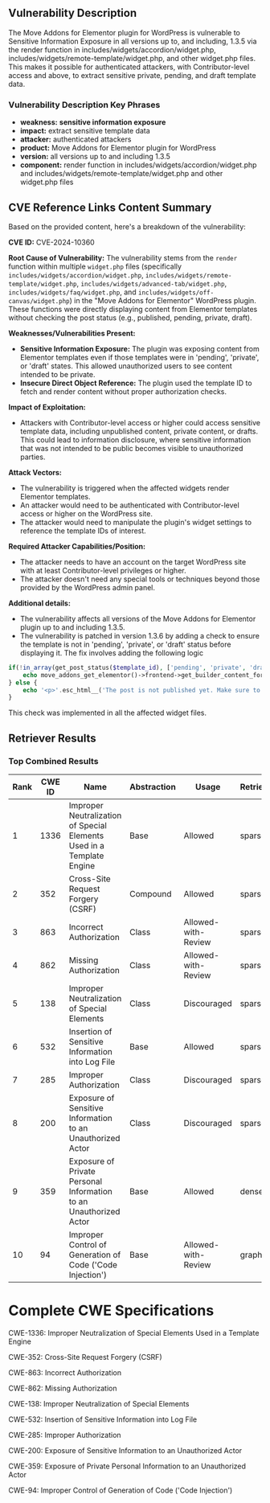 ## Vulnerability Description
The Move Addons for Elementor plugin for WordPress is vulnerable to Sensitive Information Exposure in all versions up to, and including, 1.3.5 via the render function in includes/widgets/accordion/widget.php, includes/widgets/remote-template/widget.php, and other widget.php files. This makes it possible for authenticated attackers, with Contributor-level access and above, to extract sensitive private, pending, and draft template data.

### Vulnerability Description Key Phrases
- **weakness:** **sensitive information exposure**
- **impact:** extract sensitive template data
- **attacker:** authenticated attackers
- **product:** Move Addons for Elementor plugin for WordPress
- **version:** all versions up to and including 1.3.5
- **component:** render function in includes/widgets/accordion/widget.php and includes/widgets/remote-template/widget.php and other widget.php files

## CVE Reference Links Content Summary
Based on the provided content, here's a breakdown of the vulnerability:

**CVE ID:** CVE-2024-10360

**Root Cause of Vulnerability:**
The vulnerability stems from the `render` function within multiple `widget.php` files (specifically `includes/widgets/accordion/widget.php`, `includes/widgets/remote-template/widget.php`, `includes/widgets/advanced-tab/widget.php`, `includes/widgets/faq/widget.php`, and `includes/widgets/off-canvas/widget.php`) in the "Move Addons for Elementor" WordPress plugin. These functions were directly displaying content from Elementor templates without checking the post status (e.g., published, pending, private, draft).

**Weaknesses/Vulnerabilities Present:**
- **Sensitive Information Exposure:** The plugin was exposing content from Elementor templates even if those templates were in 'pending', 'private', or 'draft' states. This allowed unauthorized users to see content intended to be private.
- **Insecure Direct Object Reference:** The plugin used the template ID to fetch and render content without proper authorization checks.

**Impact of Exploitation:**
- Attackers with Contributor-level access or higher could access sensitive template data, including unpublished content, private content, or drafts. This could lead to information disclosure, where sensitive information that was not intended to be public becomes visible to unauthorized parties.

**Attack Vectors:**
- The vulnerability is triggered when the affected widgets render Elementor templates.
- An attacker would need to be authenticated with Contributor-level access or higher on the WordPress site.
- The attacker would need to manipulate the plugin's widget settings to reference the template IDs of interest.

**Required Attacker Capabilities/Position:**
- The attacker needs to have an account on the target WordPress site with at least Contributor-level privileges or higher.
- The attacker doesn't need any special tools or techniques beyond those provided by the WordPress admin panel.

**Additional details:**
- The vulnerability affects all versions of the Move Addons for Elementor plugin up to and including 1.3.5.
- The vulnerability is patched in version 1.3.6 by adding a check to ensure the template is not in 'pending', 'private', or 'draft' status before displaying it. The fix involves adding the following logic
```php
if(!in_array(get_post_status($template_id), ['pending', 'private', 'draft'])) {
    echo move_addons_get_elementor()->frontend->get_builder_content_for_display( $template_id );
} else {
    echo '<p>'.esc_html__('The post is not published yet. Make sure to publish it to view the content.', 'moveaddons').'</p>';
}
```
This check was implemented in all the affected widget files.

## Retriever Results

### Top Combined Results

| Rank | CWE ID | Name | Abstraction | Usage  | Retrievers | Individual Scores |
|------|--------|------|-------------|-------|------------|-------------------|
| 1 | 1336 | Improper Neutralization of Special Elements Used in a Template Engine | Base | Allowed | sparse | 0.361 |
| 2 | 352 | Cross-Site Request Forgery (CSRF) | Compound | Allowed | sparse | 0.347 |
| 3 | 863 | Incorrect Authorization | Class | Allowed-with-Review | sparse | 0.346 |
| 4 | 862 | Missing Authorization | Class | Allowed-with-Review | sparse | 0.345 |
| 5 | 138 | Improper Neutralization of Special Elements | Class | Discouraged | sparse | 0.334 |
| 6 | 532 | Insertion of Sensitive Information into Log File | Base | Allowed | sparse | 0.328 |
| 7 | 285 | Improper Authorization | Class | Discouraged | sparse | 0.326 |
| 8 | 200 | Exposure of Sensitive Information to an Unauthorized Actor | Class | Discouraged | sparse | 0.324 |
| 9 | 359 | Exposure of Private Personal Information to an Unauthorized Actor | Base | Allowed | dense | 0.487 |
| 10 | 94 | Improper Control of Generation of Code ('Code Injection') | Base | Allowed-with-Review | graph | 0.002 |



# Complete CWE Specifications

CWE-1336: Improper Neutralization of Special Elements Used in a Template Engine

CWE-352: Cross-Site Request Forgery (CSRF)

CWE-863: Incorrect Authorization

CWE-862: Missing Authorization

CWE-138: Improper Neutralization of Special Elements

CWE-532: Insertion of Sensitive Information into Log File

CWE-285: Improper Authorization

CWE-200: Exposure of Sensitive Information to an Unauthorized Actor

CWE-359: Exposure of Private Personal Information to an Unauthorized Actor

CWE-94: Improper Control of Generation of Code ('Code Injection')